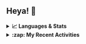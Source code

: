 ## Heya! 👋

<details>
  <summary><strong>📈 Languages & Stats</strong></summary>
  <img src="https://github-readme-stats.vercel.app/api?username=bunningss&show_icons=true&theme=dark&hide_border=true"
       alt="Tayef's GitHub stats" />
  <img src="https://github-readme-stats.vercel.app/api/top-langs/?username=bunningss&show_icons=true&theme=dark&hide_border=true&layout=compact&langs_count=5"
       alt="Tayef's Top GitHub Languages" />
</details>

<details>
<summary><strong> :zap: My Recent Activities </strong></summary>

<!-- ACTIVITY-LIST:START -->
- [bunningss pushed to main in bunningss/portfolio](https://github.com/glimmrz/portfolio/compare/eaf00950f1...276ac3ef55)
- [bunningss pushed to main in bunningss/portfolio](https://github.com/glimmrz/portfolio/compare/6ec378d7a5...eaf00950f1)
- [bunningss made bunningss/zeris public](https://github.com/glimmrz/zeris)
- [bunningss deleted branch gb at bunningss/zeris](https://github.com/)
- [bunningss deleted branch master at bunningss/zeris](https://github.com/)
<!-- ACTIVITY-LIST:END -->

</details>
